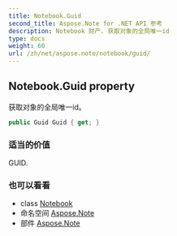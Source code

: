 ```yaml
---
title: Notebook.Guid
second_title: Aspose.Note for .NET API 参考
description: Notebook 财产. 获取对象的全局唯一id
type: docs
weight: 60
url: /zh/net/aspose.note/notebook/guid/
---
```

## Notebook.Guid property

获取对象的全局唯一id。

```csharp
public Guid Guid { get; }
```

### 适当的价值

GUID.

### 也可以看看

* class [Notebook](../)
* 命名空间 [Aspose.Note](../../notebook/)
* 部件 [Aspose.Note](../../../)


